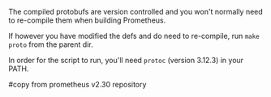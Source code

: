 The compiled protobufs are version controlled and you won't normally need to
re-compile them when building Prometheus.

If however you have modified the defs and do need to re-compile, run
`make proto` from the parent dir.

In order for the script to run, you'll need `protoc` (version 3.12.3) in your
PATH.

#copy from prometheus v2.30 repository